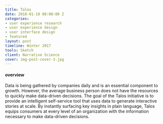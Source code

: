 ```yaml
---
title: Talos
date: 2018-01-10 00:00:00 Z
categories:
- user experience research
- user experience design
- user interface design
- featured
layout: post
timeline: Winter 2017
tools: Sketch
client: Narrative Science
cover: img-post-cover-3.jpg
---
```



<h4 class="heading heading--regular heading--emphasize">overview</h4>
<div class="marker-post-heading"></div>
<p>
	Data is being gathered by companies daily and is an essential component to growth. However, the average business person does not have the resources to quickly make data-driven decisions. The goal of the Talos initiative is to provide an intelligent self-service tool that uses data to generate interactive stories at scale. By instantly surfacing key insights in plain language, Talos equips consumers at every level of an organization with the information necessary to make data-driven decisions. 
</p>




